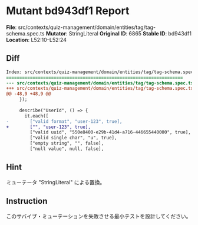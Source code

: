 # Mutant bd943df1 Report

**File**: src/contexts/quiz-management/domain/entities/tag/tag-schema.spec.ts
**Mutator**: StringLiteral
**Original ID**: 6865
**Stable ID**: bd943df1
**Location**: L52:10–L52:24

## Diff

```diff
Index: src/contexts/quiz-management/domain/entities/tag/tag-schema.spec.ts
===================================================================
--- src/contexts/quiz-management/domain/entities/tag/tag-schema.spec.ts	original
+++ src/contexts/quiz-management/domain/entities/tag/tag-schema.spec.ts	mutated #6865
@@ -48,9 +48,9 @@
     });
 
     describe("UserId", () => {
       it.each([
-        ["valid format", "user-123", true],
+        ["", "user-123", true],
         ["valid uuid", "550e8400-e29b-41d4-a716-446655440000", true],
         ["valid single char", "u", true],
         ["empty string", "", false],
         ["null value", null, false],
```

## Hint

ミューテータ "StringLiteral" による置換。

## Instruction

このサバイブ・ミューテーションを失敗させる最小テストを設計してください。
